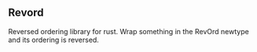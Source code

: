 ## Revord

Reversed ordering library for rust.  Wrap something in the RevOrd newtype and its ordering is reversed.
